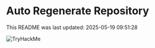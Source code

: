 # Auto Regenerate Repository

This README was last updated: 2025-05-19 09:51:28

 ![TryHackMe](https://tryhackme.com/badge/533634)